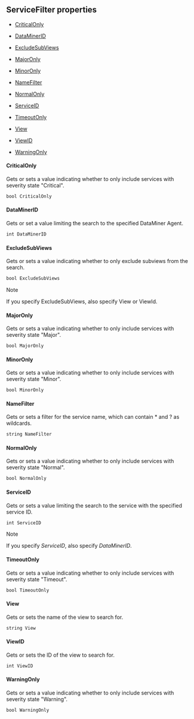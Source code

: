 ## ServiceFilter properties

- [CriticalOnly](#criticalonly)

- [DataMinerID](#dataminerid)

- [ExcludeSubViews](#excludesubviews)

- [MajorOnly](#majoronly)

- [MinorOnly](#minoronly)

- [NameFilter](#namefilter)

- [NormalOnly](#normalonly)

- [ServiceID](#serviceid)

- [TimeoutOnly](#timeoutonly)

- [View](#view)

- [ViewID](#viewid)

- [WarningOnly](#warningonly)

#### CriticalOnly

Gets or sets a value indicating whether to only include services with severity state "Critical".

```txt
bool CriticalOnly
```

#### DataMinerID

Gets or set a value limiting the search to the specified DataMiner Agent.

```txt
int DataMinerID
```

#### ExcludeSubViews

Gets or sets a value indicating whether to only exclude subviews from the search.

```txt
bool ExcludeSubViews
```

> [!NOTE]
> If you specify ExcludeSubViews, also specify View or ViewId.

#### MajorOnly

Gets or sets a value indicating whether to only include services with severity state "Major".

```txt
bool MajorOnly
```

#### MinorOnly

Gets or sets a value indicating whether to only include services with severity state "Minor".

```txt
bool MinorOnly
```

#### NameFilter

Gets or sets a filter for the service name, which can contain \* and ? as wildcards.

```txt
string NameFilter
```

#### NormalOnly

Gets or sets a value indicating whether to only include services with severity state "Normal".

```txt
bool NormalOnly
```

#### ServiceID

Gets or sets a value limiting the search to the service with the specified service ID.

```txt
int ServiceID
```

> [!NOTE]
> If you specify *ServiceID*, also specify *DataMinerID*.

#### TimeoutOnly

Gets or sets a value indicating whether to only include services with severity state "Timeout".

```txt
bool TimeoutOnly
```

#### View

Gets or sets the name of the view to search for.

```txt
string View
```

#### ViewID

Gets or sets the ID of the view to search for.

```txt
int ViewID
```

#### WarningOnly

Gets or sets a value indicating whether to only include services with severity state "Warning".

```txt
bool WarningOnly
```
